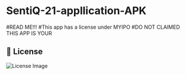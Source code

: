 # SentiQ-21-appllication-APK


#READ ME!!!
#This app has a license under MYIPO
#DO NOT CLAIMED THIS APP IS YOUR

## 📜 License

![License Image]()
